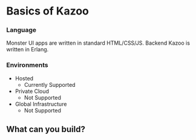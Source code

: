# Basics of Kazoo
### Language
Monster UI apps are written in standard HTML/CSS/JS. Backend Kazoo is written in Erlang. <this needs more word smithing>
### Environments
* Hosted
    * Currently Supported
* Private Cloud
    * Not Supported
* Global Infrastructure
    * Not Supported

## What can you build?
<include sample products>
